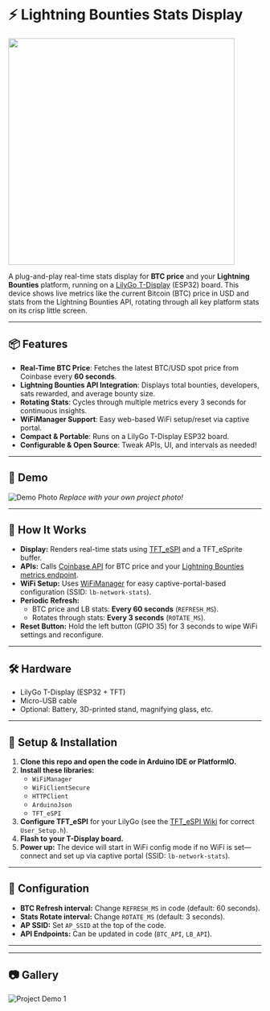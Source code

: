 # ⚡️ Lightning Bounties Stats Display

<img src="<!-- PLACEHOLDER: Insert your photo here (e.g. IMG_9975.jpeg) -->" width="450">

A plug-and-play real-time stats display for **BTC price** and your **Lightning Bounties** platform, running on a [LilyGo T-Display](https://www.lilygo.cc/products/ttgo-t-display) (ESP32) board. This device shows live metrics like the current Bitcoin (BTC) price in USD and stats from the Lightning Bounties API, rotating through all key platform stats on its crisp little screen.

---

## 📦 Features

- **Real-Time BTC Price**: Fetches the latest BTC/USD spot price from Coinbase every **60 seconds**.
- **Lightning Bounties API Integration**: Displays total bounties, developers, sats rewarded, and average bounty size.
- **Rotating Stats**: Cycles through multiple metrics every 3 seconds for continuous insights.
- **WiFiManager Support**: Easy web-based WiFi setup/reset via captive portal.
- **Compact & Portable**: Runs on a LilyGo T-Display ESP32 board.
- **Configurable & Open Source**: Tweak APIs, UI, and intervals as needed!

---

## 📸 Demo

![Demo Photo](IMG_9975.jpeg)
*Replace with your own project photo!*

---

## 🚀 How It Works

- **Display:** Renders real-time stats using [TFT_eSPI](https://github.com/Bodmer/TFT_eSPI) and a TFT_eSprite buffer.
- **APIs:** Calls [Coinbase API](https://api.coinbase.com/v2/prices/BTC-USD/spot) for BTC price and your [Lightning Bounties metrics endpoint](https://app.lightningbounties.com/).
- **WiFi Setup:** Uses [WiFiManager](https://github.com/tzapu/WiFiManager) for easy captive-portal-based configuration (SSID: `lb-network-stats`).
- **Periodic Refresh:** 
  - BTC price and LB stats: **Every 60 seconds** (`REFRESH_MS`).
  - Rotates through stats: **Every 3 seconds** (`ROTATE_MS`).
- **Reset Button:** Hold the left button (GPIO 35) for 3 seconds to wipe WiFi settings and reconfigure.

---

## 🛠️ Hardware

- LilyGo T-Display (ESP32 + TFT)
- Micro-USB cable
- Optional: Battery, 3D-printed stand, magnifying glass, etc.

---

## 📲 Setup & Installation

1. **Clone this repo and open the code in Arduino IDE or PlatformIO.**
2. **Install these libraries:**
    - `WiFiManager`
    - `WiFiClientSecure`
    - `HTTPClient`
    - `ArduinoJson`
    - `TFT_eSPI`
3. **Configure TFT_eSPI** for your LilyGo (see the [TFT_eSPI Wiki](https://github.com/Bodmer/TFT_eSPI/wiki) for correct `User_Setup.h`).
4. **Flash to your T-Display board.**
5. **Power up:** The device will start in WiFi config mode if no WiFi is set—connect and set up via captive portal (SSID: `lb-network-stats`).

---

## 🔧 Configuration

- **BTC Refresh interval:** Change `REFRESH_MS` in code (default: 60 seconds).
- **Stats Rotate interval:** Change `ROTATE_MS` (default: 3 seconds).
- **AP SSID:** Set `AP_SSID` at the top of the code.
- **API Endpoints:** Can be updated in code (`BTC_API`, `LB_API`).

---

---

## 📷 Gallery

![Project Demo 1](IMG_9975.jpeg)

